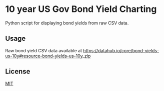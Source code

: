 # 10 year US Gov Bond Yield Charting

Python script for displaying bond yields from raw CSV data.

## Usage
Raw bond yield CSV data available at https://datahub.io/core/bond-yields-us-10y#resource-bond-yields-us-10y_zip

## License
[MIT](https://choosealicense.com/licenses/mit/)

